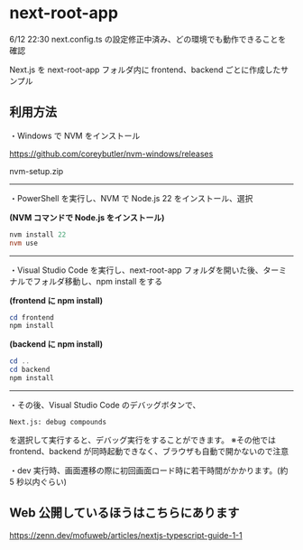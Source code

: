 # next-root-app

6/12 22:30 next.config.ts の設定修正中済み、どの環境でも動作できることを確認

Next.js を next-root-app フォルダ内に frontend、backend ごとに作成したサンプル

## 利用方法

・Windows で NVM をインストール

https://github.com/coreybutler/nvm-windows/releases

nvm-setup.zip

---

・PowerShell を実行し、NVM で Node.js 22 をインストール、選択

**(NVM コマンドで Node.js をインストール)**

```PowerShell
nvm install 22
nvm use
```

---

・Visual Studio Code を実行し、next-root-app フォルダを開いた後、ターミナルでフォルダ移動し、npm install をする

**(frontend に npm install)**

```PowerShell
cd frontend
npm install
```

**(backend に npm install)**

```PowerShell
cd ..
cd backend
npm install
```

---

・その後、Visual Studio Code のデバッグボタンで、

```
Next.js: debug compounds
```

を選択して実行すると、デバッグ実行をすることができます。
※その他では frontend、backend が同時起動できなく、ブラウザも自動で開かないので注意

・dev 実行時、画面遷移の際に初回画面ロード時に若干時間がかかります。(約 5 秒以内ぐらい)

## Web 公開しているほうはこちらにあります

https://zenn.dev/mofuweb/articles/nextjs-typescript-guide-1-1
